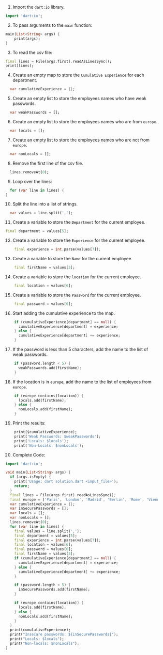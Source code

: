 1. Import the `dart:io` library.

```dart
import 'dart:io';
```

2. To pass arguments to the `main` function:

```dart
main(List<String> args) {
    print(args);
}
```

3. To read the csv file:

```dart
final lines = File(args.first).readAsLinesSync();
print(lines);
```

4. Create an empty map to store the `Cumulative Experience` for each department.

```dart
  var cumulativeExperience = {};
```

5. Create an empty list to store the employees names who have weak passwords.

```dart
  var weakPasswords = [];
```

6. Create an empty list to store the employees names who are from `europe`.

```dart
  var locals = [];
```

7. Create an empty list to store the employees names who are not from `europe`.

```dart
  var nonLocals = [];
```

8. Remove the first line of the csv file.

```dart
  lines.removeAt(0);
```

9. Loop over the lines:

```dart
  for (var line in lines) {
}
```

10. Split the line into a list of strings.

```dart
  var values = line.split(',');
```

11. Create a variable to store the `Department` for the current employee.

```dart
final department = values[5];
```

12. Create a variable to store the `Experience` for the current employee.

```dart
    final experience = int.parse(values[7]);
```

13. Create a variable to store the `Name` for the current employee.

```dart
    final firstName = values[3];
```

14. Create a variable to store the `location` for the current employee.

```dart
    final location = values[6];
```

15. Create a variable to store the `Password` for the current employee.

```dart
    final password = values[0];
```

16. Start adding the cumulative experience to the map.

```dart
    if (cumulativeExperience[department] == null) {
      cumulativeExperience[department] = experience;
    } else {
      cumulativeExperience[department] += experience;
    }
```

17. If the password is less than 5 characters, add the name to the list of weak passwords.

```dart
    if (password.length < 5) {
      weakPasswords.add(firstName);
    }
```

18. If the location is in `europe`, add the name to the list of employees from `europe`.

```dart
    if (europe.contains(location)) {
      locals.add(firstName);
    } else {
      nonLocals.add(firstName);
    }
```

19. Print the results:

```dart
    print($cumulativeExperience);
    print('Weak Passwords: $weakPasswords');
    print('Locals: $locals');
    print('Non-Locals: $nonLocals');
```

20. Complete Code:

```dart
import 'dart:io';

void main(List<String> args) {
  if (args.isEmpty) {
    print('Usage: dart solution.dart <input_file>');
    return;
  }
  final lines = File(args.first).readAsLinesSync();
  final europe = ['Paris', 'London', 'Madrid', 'Berlin', 'Rome', 'Vienna'];
  var cumulativeExperience = {};
  var inSecurePasswords = [];
  var locals = [];
  var nonLocals = [];
  lines.removeAt(0);
  for (var line in lines) {
    final values = line.split(',');
    final department = values[5];
    final experience = int.parse(values[7]);
    final location = values[6];
    final password = values[0];
    final firstName = values[3];
    if (cumulativeExperience[department] == null) {
      cumulativeExperience[department] = experience;
    } else {
      cumulativeExperience[department] += experience;
    }

    if (password.length < 5) {
      inSecurePasswords.add(firstName);
    }

    if (europe.contains(location)) {
      locals.add(firstName);
    } else {
      nonLocals.add(firstName);
    }
  }
  print(cumulativeExperience);
  print("Insecure passwords: ${inSecurePasswords}");
  print("Locals: $locals");
  print("Non-locals: $nonLocals");
}
```
